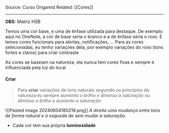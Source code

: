 Source: Curso Origamid
Related: [[Cores]]

---

**OBS:** Matriz HSB

Temos uma cor base, e uma de ênfase utilizada para destaque. De exemplo aqui no OneNote, a cor de base seria o branco e a de ênfase seria o roxo. E temos cores funcionais para alertas, notificações, ...
Para as cores selecionadas, eu tenho variações dela, por exemplo variações do roxo (tons fortes e claros) para criar contraste

As cores se baseiam na natureza, ela nunca tem cores fixas e sempre é influenciada pela luz do local

#### Criar
> Para **criar** variações de tons naturais seguindo os princípios da natureza eu sempre *aumento o brilho e diminuo a saturação* ou *diminuo o brilho e aumento a saturação*

![[Pasted image 20240604180219.png]]
*A direita uma mudança entre tons de forma natural e a esqueda de sem mudar a saturação.*

- Cada cor tem sua própria **luminosidade**

